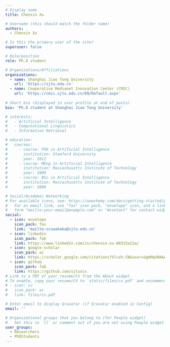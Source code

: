 ```yaml
---
# Display name
title: Chenxin Xu

# Username (this should match the folder name)
authors:
  - Chenxin Xu

# Is this the primary user of the site?
superuser: false

# Role/position
role: Ph.D student

# Organizations/Affiliations
organizations:
  - name: Shanghai Jiao Tong University
    url: 'https://sjtu.edu.cn'
  - name: Cooperative Medianet Innovation Center (CMIC)
    url: 'https://cmic.sjtu.edu.cn/EN/Default.aspx'
    
# Short bio (displayed in user profile at end of posts)
bio: 'Ph.D student at Shanghai Jiao Tong University'

# interests:
#   - Artificial Intelligence
#   - Computational Linguistics
#   - Information Retrieval

# education:
#   courses:
#     - course: PhD in Artificial Intelligence
#       institution: Stanford University
#       year: 2012
#     - course: MEng in Artificial Intelligence
#       institution: Massachusetts Institute of Technology
#       year: 2009
#     - course: BSc in Artificial Intelligence
#       institution: Massachusetts Institute of Technology
#       year: 2008

# Social/Academic Networking
# For available icons, see: https://wowchemy.com/docs/getting-started/page-builder/#icons
#   For an email link, use "fas" icon pack, "envelope" icon, and a link in the
#   form "mailto:your-email@example.com" or "#contact" for contact widget.
social:
  - icon: envelope
    icon_pack: fas
    link: 'mailto:xcxwakaka@sjtu.edu.cn'
  - icon: linkedin
    icon_pack: fab
    link: https://www.linkedin.com/in/chenxin-xu-80315a22a/
  - icon: google-scholar
    icon_pack: ai
    link: https://scholar.google.com/citations?hl=zh-CN&user=UgmMqV0AAAAJ
  - icon: github
    icon_pack: fab
    link: https://github.com/sjtuxcx
# Link to a PDF of your resume/CV from the About widget.
# To enable, copy your resume/CV to `static/files/cv.pdf` and uncomment the lines below.
# - icon: cv
#   icon_pack: ai
#   link: files/cv.pdf

# Enter email to display Gravatar (if Gravatar enabled in Config)
email: ''

# Organizational groups that you belong to (for People widget)
#   Set this to `[]` or comment out if you are not using People widget.
user_groups:
  - Researchers
  - PhDStudents
---
```


<!-- 吳恩達 is a professor of artificial intelligence at the Stanford AI Lab. His research interests include distributed robotics, mobile computing and programmable matter. He leads the Robotic Neurobiology group, which develops self-reconfiguring robots, systems of self-organizing robots, and mobile sensor networks.

Lorem ipsum dolor sit amet, consectetur adipiscing elit. Sed neque elit, tristique placerat feugiat ac, facilisis vitae arcu. Proin eget egestas augue. Praesent ut sem nec arcu pellentesque aliquet. Duis dapibus diam vel metus tempus vulputate. -->
